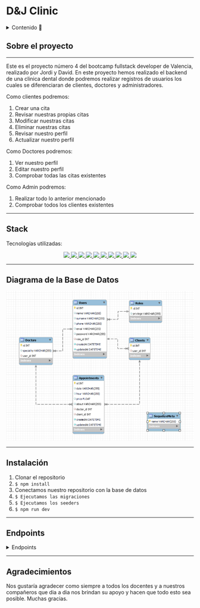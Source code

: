 # D&J Clinic

<details>
  <summary>Contenido 📝</summary>
  <ol>
    <li><a href="#sobre-el-proyecto">Sobre el proyecto</a></li>
    <li><a href="#stacks">Stack</a></li>
    <li><a href="#diagrama-bd">Diagrama</a></li>
    <li><a href="#instalación-en-local">Instalación</a></li>
    <li><a href="#endpoints">Endpoints</a></li>
    <li><a href="#agradecimientos">Agradecimientos</a></li>
  </ol>
</details>

## Sobre el proyecto
---

Este es el proyecto número 4 del bootcamp fullstack developer de Valencia, realizado por Jordi y David. En este proyecto hemos realizado el backend de una clinica dental donde podremos realizar registros de usuarios los cuales se diferenciaran de clientes, doctores y administradores. 

Como clientes podremos: 
<ol>
<li>Crear una cita</li>
<li>Revisar nuestras propias citas</li>
<li>Modificar nuestras citas</li>
<li>Eliminar nuestras citas</li>
<li>Revisar nuestro perfil</li>
<li>Actualizar nuestro perfil</li>
</ol>
Como Doctores podremos: 
<ol>
<li>Ver nuestro perfil</li>
<li>Editar nuestro perfil</li>
<li>Comprobar todas las citas existentes</li>
</ol>
Como Admin podremos:
<ol>
<li>Realizar todo lo anterior mencionado</li>
<li>Comprobar todos los clientes existentes</li>
</ol>

---

## Stack
Tecnologías utilizadas:
<div align ="center">
</a>
<a href="https://www.expressjs.com/">
    <img src= "https://img.shields.io/badge/express.js-%23404d59.svg?style=for-the-badge&logo=express&logoColor=%2361DAFB"/>
</a>
<a href="https://nodejs.org/es/">
    <img src= "https://img.shields.io/badge/node.js-026E00?style=for-the-badge&logo=node.js&logoColor=white"/>
</a>
<a href="https://developer.mozilla.org/es/docs/Web/JavaScript">
    <img src= "https://img.shields.io/badge/javascipt-EFD81D?style=for-the-badge&logo=javascript&logoColor=black"/>
</a>
<a href="https://jwt.io/">
    <img src= "https://img.shields.io/badge/JWT-black?style=for-the-badge&logo=JSON%20web%20tokens"/>
</a>
<a href="https://www.postman.com/">
    <img src= "https://img.shields.io/badge/Postman-FF6C37?style=for-the-badge&logo=postman&logoColor=white"/>
</a>
<a href="https://www.mysql.com/">
    <img src= "https://img.shields.io/badge/mysql-3E6E93?style=for-the-badge&logo=mysql&logoColor=white"/>
</a>
<a href="https://www.github.com/">
    <img src= "https://img.shields.io/badge/github-24292F?style=for-the-badge&logo=github&logoColor=white"/>
</a>
<a href="https://git-scm.com/">
    <img src= "https://img.shields.io/badge/git-F54D27?style=for-the-badge&logo=git&logoColor=white"/>
</a>
<a href="https://www.docker.com/">
    <img src= "https://img.shields.io/badge/docker-2496ED?style=for-the-badge&logo=docker&logoColor=white"/>
</a>
<a href="https://www.sequelize.org/">
    <img src= "https://img.shields.io/badge/sequelize-3C76C3?style=for-the-badge&logo=sequelize&logoColor=white"/>
</a>
 </div>
 
 ---

 ## Diagrama de la Base de Datos

 ![Alt text](assets/Diagrama%20BBDD.png)

 ---

 ## Instalación 
1. Clonar el repositorio
2. ` $ npm install `
3. Conectamos nuestro repositorio con la base de datos 
4. ``` $ Ejecutamos las migraciones ``` 
5. ``` $ Ejecutamos los seeders ``` 
6. ``` $ npm run dev ``` 

---

## Endpoints
<details>
<summary>Endpoints</summary>

- AUTH
    - REGISTER

            POST localhost:4000/register
        body:
        ``` js
            {
                "name": "pepe",
                "surname": "bombo clap",
                "phone": "666111222",
                "email": "pepe@pepe.com",
                "password": "user"
            }
        ```

    - LOGIN

            POST localhost:4000/login 
        body:
        ``` js
            {
                "email": "david@david.com",
                "password": "admin"
            }
        ```

- USER
    - GET PROFILE

            GET localhost:4000/profile

    - EDIT PROFILE

            PUT localhost:4000/profile/update

    - CHECK ALL APPOINTMENTS BY USER

            GET localhost:4000/appointments/checkall

- APPOINTMENTS
    - NEW APPOINTMENT

            POST localhost:4000/appointment   

        body:
        ``` js
            {
                "date": "2023-03-01",
                "hour": "18:00:00",
                "price": 150.5,
                "about": "Cita de alyna",
                "doctor_id": 1
            }
        ```      
    - DELETE APPOINTMENT

            DELETE localhost:4000/appointment/4

    - UPDATE APPOINTMENT

            PUT localhost:4000/appointment/5

    - CHECK ALL APPOINTMENTS AS DOCTOR
           
           GET localhost:4000/appointments/checkall/doctor

- CLIENTS
    - CHECK ALL CLIENTS AS ADMIN

            GET localhost:4000/profile/checkallclients

</details>

--- 

## Agradecimientos

Nos gustaría agradecer como siempre a todos los docentes y a nuestros compañeros que dia a dia nos brindan su apoyo y hacen que todo esto sea posible. Muchas gracias.





